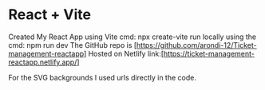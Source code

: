 # React + Vite
Created My React App using Vite
cmd: npx create-vite
run locally using the cmd: npm run dev
The GitHub repo is [https://github.com/arondi-12/Ticket-management-reactapp]
Hosted on Netlify link:[https://ticket-management-reactapp.netlify.app/]

For the SVG backgrounds I used urls directly in the code.
